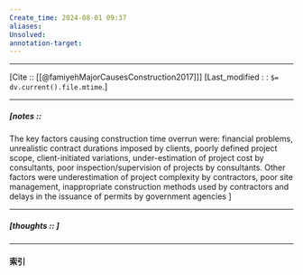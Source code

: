 ```yaml
---
Create_time: 2024-08-01 09:37
aliases: 
Unsolved: 
annotation-target:
---
```


---
[Cite ::  [[@famiyehMajorCausesConstruction2017]]]
[Last_modified : : `$= dv.current().file.mtime`.]


---
##### [notes :: 

The key factors causing construction time overrun were: financial problems, unrealistic contract durations imposed by clients, poorly defined project scope, client-initiated variations, under-estimation of project cost by consultants, poor inspection/supervision of projects by consultants. Other factors were underestimation of project complexity by contractors, poor site management, inappropriate construction methods used by contractors and delays in the issuance of permits by government agencies 
]




---
##### [thoughts ::  ]


---
#### 索引
